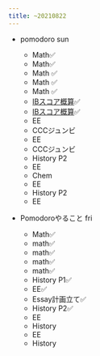 ```yaml
---
title: ~20210822
---
```


* pomodoro sun
  
  * Math✅
  * Math✅
  * Math ✅
  * Math ✅
  * Math ✅
  * [IBスコア概算](IB%E3%82%B9%E3%82%B3%E3%82%A2%E6%A6%82%E7%AE%97.md)✅
  * [IBスコア概算](IB%E3%82%B9%E3%82%B3%E3%82%A2%E6%A6%82%E7%AE%97.md)✅
  * EE
  * CCCジュンビ
  * EE
  * CCCジュンビ
  * History P2
  * EE
  * Chem
  * EE
  * History P2
  * EE
* Pomodoroやること fri
  
  * Math✅
  * math✅
  * math✅
  * math✅
  * math✅
  * History P1✅
  * EE✅
  * Essay計画立て✅
  * History P2✅
  * EE
  * History
  * EE
  * History
